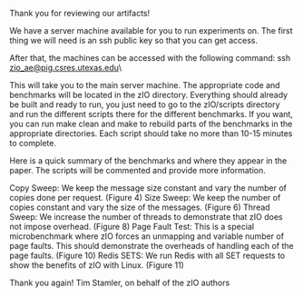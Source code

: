 Thank you for reviewing our artifacts!

We have a server machine available for you to run experiments on. The first thing we will need is an ssh public key so that you can get access.

After that, the machines can be accessed with the following command:
ssh zio_ae@pig.csres.utexas.edu\

This will take you to the main server machine. The appropriate code and benchmarks will be located in the zIO directory. Everything should already be built and ready to run, you just need to go to the zIO/scripts directory and run the different scripts there for the different benchmarks. If you want, you can run make clean and make to rebuild parts of the benchmarks in the appropriate directories. Each script should take no more than 10-15 minutes to complete. 

Here is a quick summary of the benchmarks and where they appear in the paper. The scripts will be commented and provide more information. 

Copy Sweep: We keep the message size constant and vary the number of copies done per request. (Figure 4)
Size Sweep: We keep the number of copies constant and vary the size of the messages. (Figure 6)
Thread Sweep: We increase the number of threads to demonstrate that zIO does not impose overhead. (Figure 8)
Page Fault Test: This is a special microbenchmark where zIO forces an unmapping and variable number of page faults. This should demonstrate the overheads of handling each of the page faults. (Figure 10)
Redis SETS: We run Redis with all SET requests to show the benefits of zIO with Linux. (Figure 11)

Thank you again!
Tim Stamler, on behalf of the zIO authors

